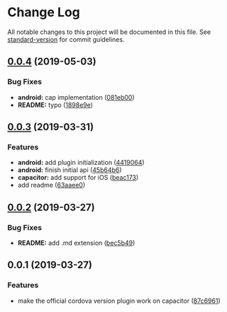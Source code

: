 # Change Log

All notable changes to this project will be documented in this file. See [standard-version](https://github.com/conventional-changelog/standard-version) for commit guidelines.

<a name="0.0.4"></a>
## [0.0.4](https://github.com/stewwan/capacitor-intercom/compare/v0.0.3...v0.0.4) (2019-05-03)


### Bug Fixes

* **android:** cap implementation ([081eb00](https://github.com/stewwan/capacitor-intercom/commit/081eb00))
* **README:** typo ([1898e9e](https://github.com/stewwan/capacitor-intercom/commit/1898e9e))



<a name="0.0.3"></a>
## [0.0.3](https://github.com/stewwan/capacitor-intercom/compare/v0.0.2...v0.0.3) (2019-03-31)


### Features

* **android:** add plugin initialization ([4419064](https://github.com/stewwan/capacitor-intercom/commit/4419064))
* **android:** finish initial api ([45b64b6](https://github.com/stewwan/capacitor-intercom/commit/45b64b6))
* **capacitor:** add support for iOS ([beac173](https://github.com/stewwan/capacitor-intercom/commit/beac173))
* add readme ([63aaee0](https://github.com/stewwan/capacitor-intercom/commit/63aaee0))



<a name="0.0.2"></a>
## [0.0.2](https://github.com/stewwan/capacitor-intercom/compare/v0.0.1...v0.0.2) (2019-03-27)


### Bug Fixes

* **README:** add .md extension ([bec5b49](https://github.com/stewwan/capacitor-intercom/commit/bec5b49))



<a name="0.0.1"></a>
## 0.0.1 (2019-03-27)


### Features

* make the official cordova version plugin work on capacitor ([87c6961](https://github.com/stewwan/capacitor-intercom/commit/87c6961))

